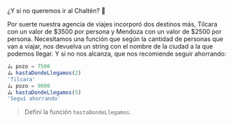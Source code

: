 ¿Y si no queremos ir al Chaltén? :thinking:

Por suerte nuestra agencia de viajes incorporó dos destinos más, Tilcara con un valor de $3500 por persona y Mendoza con un valor de $2500 por persona.
Necesitamos una función que según la cantidad de personas que van a viajar, nos devuelva un string con el nombre de la ciudad a la que podemos llegar. Y si no nos alcanza, que nos recomiende seguir ahorrando:

```javascript
ム pozo = 7500
ム hastaDondeLlegamos(2)
'Tilcara'
ム pozo = 9000
ム hastaDondeLlegamos(5)
'Seguí ahorrando'
```

> Definí la función `hastaDondeLlegamos`.